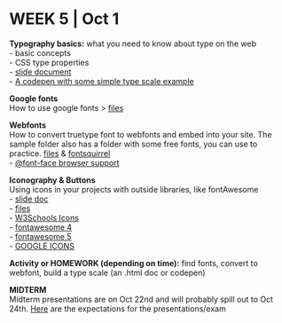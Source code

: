 <h1>WEEK 5 | Oct 1 </h1>
<p><strong>Typography basics:</strong> what you need to know about type on the web<br>
- basic concepts <br>
- CSS type properties<br>
- <a href="IntrotoWeb_W4_BasicTypography.pdf">slide document </a><br>
- <a href="http://codepen.io/miraalibek/pen/pozyqvv">A codepen with some simple type scale example </a></p>
<p><strong> Google fonts</strong> <br>
How to use google fonts > <a href="https://github.com/miraalibek/NYU_IDM_IntroToWeb/tree/master/W05_Oct1/google_fonts">files</a></p>
<p><strong> Webfonts</strong> <br>
How to convert truetype font to webfonts and embed into your site. The sample folder also has a folder with some free fonts, you can use to practice. <a href="https://github.com/miraalibek/NYU_IDM_IntroToWeb/tree/master/W05_Oct1/webfonts">files</a> & <a href="https://www.fontsquirrel.com/tools/webfont-generator">fontsquirrel</a><br>
- <a href="https://css-tricks.com/snippets/css/using-font-face/">@font-face browser support</a><br>


</p>
<p><strong>Iconography & Buttons</strong><br>
Using icons in your projects with outside libraries, like fontAwesome <br>
- <a href="IntrotoWeb_W4b_IconographyButtons.pdf">slide doc</a><br>
- <a href="https://github.com/miraalibek/NYU_IDM_IntroToWeb/tree/master/W05_Oct1/iconography">files</a><br>
- <a href="https://www.w3schools.com/css/css_icons.asp">W3Schools Icons</a><br>
- <a href="https://www.w3schools.com/icons/fontawesome_icons_intro.asp">fontawesome 4</a> <br>
- <a href="https://www.w3schools.com/icons/fontawesome5_intro.asp">fontawesome 5</a><BR>
- <a href="https://material.io/resources/icons">GOOGLE ICONS</a></p>


<p><strong>Activity or HOMEWORK (depending on time):</strong> find fonts, convert to webfont, build a type scale (an .html doc or codepen)</p>

<p><b>MIDTERM</b><br>
Midterm presentations are on Oct 22nd and will probably spill out to Oct 24th.  <a href="https://github.com/miraalibek/NYU_IDM_IntroToWeb/blob/master/Midterm_proposals.md">Here</a> are the expectations for the presentations/exam </p>
